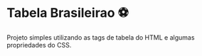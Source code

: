 # Tabela Brasileirao ⚽
Projeto simples utilizando as tags de tabela do HTML e algumas propriedades do CSS.

